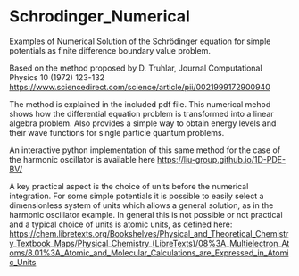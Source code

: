 # Schrodinger_Numerical
Examples of Numerical Solution of the Schrödinger equation for simple potentials as finite difference boundary value problem.

Based on the method proposed by D. Truhlar, Journal Computational Physics 10 (1972) 123-132
https://www.sciencedirect.com/science/article/pii/0021999172900940 


The method is explained in the included pdf file.
This numerical mehod shows how the differential equation problem is transformed into a linear algebra problem.
Also provides a simple way to obtain energy levels and their wave functions for single particle quantum problems.

An interactive python implementation of this same method for the case of the harmonic oscillator is available here
https://liu-group.github.io/1D-PDE-BV/


A key practical aspect is the choice of units before the numerical integration. 
For some simple potentials it is possible to easily select a dimensionless system of units which allows a general solution, as in the harmonic oscillator example. 
In general this is not possible or not practical and a typical choice of units is atomic units, as defined here:
https://chem.libretexts.org/Bookshelves/Physical_and_Theoretical_Chemistry_Textbook_Maps/Physical_Chemistry_(LibreTexts)/08%3A_Multielectron_Atoms/8.01%3A_Atomic_and_Molecular_Calculations_are_Expressed_in_Atomic_Units


